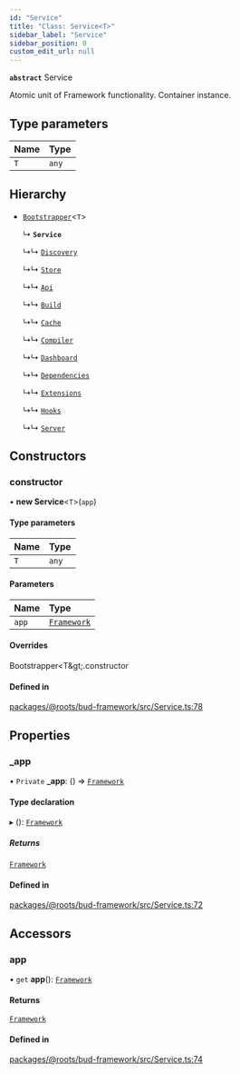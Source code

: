 ```yaml
---
id: "Service"
title: "Class: Service<T>"
sidebar_label: "Service"
sidebar_position: 0
custom_edit_url: null
---
```


**`abstract`** Service

Atomic unit of Framework functionality. Container instance.

## Type parameters

| Name | Type |
| :------ | :------ |
| `T` | `any` |

## Hierarchy

- [`Bootstrapper`](Bootstrapper.md)<`T`\>

  ↳ **`Service`**

  ↳↳ [`Discovery`](Discovery.md)

  ↳↳ [`Store`](Store.md)

  ↳↳ [`Api`](../interfaces/Api.md)

  ↳↳ [`Build`](../interfaces/Build.md)

  ↳↳ [`Cache`](../interfaces/Cache.md)

  ↳↳ [`Compiler`](../interfaces/Compiler.md)

  ↳↳ [`Dashboard`](../interfaces/Dashboard.md)

  ↳↳ [`Dependencies`](../interfaces/Dependencies.md)

  ↳↳ [`Extensions`](../interfaces/Extensions.md)

  ↳↳ [`Hooks`](../interfaces/Hooks.md)

  ↳↳ [`Server`](../interfaces/Server.md)

## Constructors

### constructor

• **new Service**<`T`\>(`app`)

#### Type parameters

| Name | Type |
| :------ | :------ |
| `T` | `any` |

#### Parameters

| Name | Type |
| :------ | :------ |
| `app` | [`Framework`](Framework.md) |

#### Overrides

Bootstrapper&lt;T\&gt;.constructor

#### Defined in

[packages/@roots/bud-framework/src/Service.ts:78](https://github.com/roots/bud/blob/4498d10b4/packages/@roots/bud-framework/src/Service.ts#L78)

## Properties

### \_app

• `Private` **\_app**: () => [`Framework`](Framework.md)

#### Type declaration

▸ (): [`Framework`](Framework.md)

##### Returns

[`Framework`](Framework.md)

#### Defined in

[packages/@roots/bud-framework/src/Service.ts:72](https://github.com/roots/bud/blob/4498d10b4/packages/@roots/bud-framework/src/Service.ts#L72)

## Accessors

### app

• `get` **app**(): [`Framework`](Framework.md)

#### Returns

[`Framework`](Framework.md)

#### Defined in

[packages/@roots/bud-framework/src/Service.ts:74](https://github.com/roots/bud/blob/4498d10b4/packages/@roots/bud-framework/src/Service.ts#L74)

